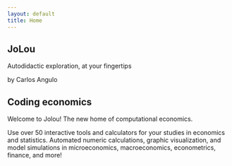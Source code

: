 ```yaml
---
layout: default
title: Home
---
```


<section class="intro">
    <h1>JoLou</h1>
    <p>Autodidactic exploration, at your fingertips</p>
    <p>by Carlos Angulo</p>
</section>

<section class="content">
    <h2>Coding <span>economics</span></h2>
    <p>Welcome to Jolou! The new home of computational economics.</p>
    <p>Use over 50 interactive tools and calculators for your studies in economics and statistics. Automated numeric calculations, graphic visualization, and model simulations in microeconomics, macroeconomics, econometrics, finance, and more!</p>
</section>
